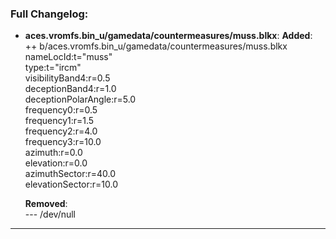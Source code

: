 ### Full Changelog:

- **aces.vromfs.bin_u/gamedata/countermeasures/muss.blkx**:
  **Added**:<br>
    ++ b/aces.vromfs.bin_u/gamedata/countermeasures/muss.blkx<br>
    nameLocId:t="muss"<br>
    type:t="ircm"<br>
    visibilityBand4:r=0.5<br>
    deceptionBand4:r=1.0<br>
    deceptionPolarAngle:r=5.0<br>
    frequency0:r=0.5<br>
    frequency1:r=1.5<br>
    frequency2:r=4.0<br>
    frequency3:r=10.0<br>
    azimuth:r=0.0<br>
    elevation:r=0.0<br>
    azimuthSector:r=40.0<br>
    elevationSector:r=10.0<br>

  **Removed**:<br>
    --- /dev/null<br>


---
